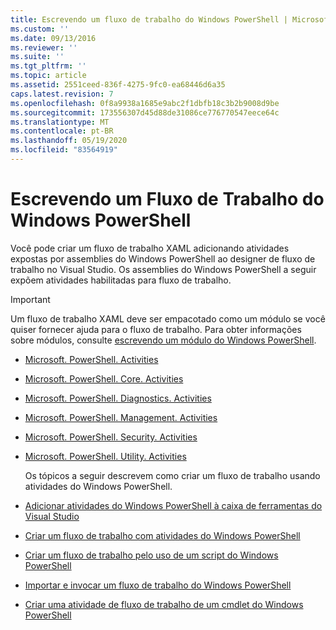 ```yaml
---
title: Escrevendo um fluxo de trabalho do Windows PowerShell | Microsoft Docs
ms.custom: ''
ms.date: 09/13/2016
ms.reviewer: ''
ms.suite: ''
ms.tgt_pltfrm: ''
ms.topic: article
ms.assetid: 2551ceed-836f-4275-9fc0-ea68446d6a35
caps.latest.revision: 7
ms.openlocfilehash: 0f8a9938a1685e9abc2f1dbfb18c3b2b9008d9be
ms.sourcegitcommit: 173556307d45d88de31086ce776770547eece64c
ms.translationtype: MT
ms.contentlocale: pt-BR
ms.lasthandoff: 05/19/2020
ms.locfileid: "83564919"
---
```

# <a name="writing-a-windows-powershell-workflow"></a>Escrevendo um Fluxo de Trabalho do Windows PowerShell

Você pode criar um fluxo de trabalho XAML adicionando atividades expostas por assemblies do Windows PowerShell ao designer de fluxo de trabalho no Visual Studio. Os assemblies do Windows PowerShell a seguir expõem atividades habilitadas para fluxo de trabalho.

> [!IMPORTANT]
> Um fluxo de trabalho XAML deve ser empacotado como um módulo se você quiser fornecer ajuda para o fluxo de trabalho. Para obter informações sobre módulos, consulte [escrevendo um módulo do Windows PowerShell](../module/writing-a-windows-powershell-module.md).

- [Microsoft. PowerShell. Activities](/dotnet/api/Microsoft.PowerShell.Activities)

- [Microsoft. PowerShell. Core. Activities](/dotnet/api/Microsoft.PowerShell.Core.Activities)

- [Microsoft. PowerShell. Diagnostics. Activities](/dotnet/api/Microsoft.PowerShell.Diagnostics.Activities)

- [Microsoft. PowerShell. Management. Activities](/dotnet/api/Microsoft.PowerShell.Management.Activities)

- [Microsoft. PowerShell. Security. Activities](/dotnet/api/Microsoft.PowerShell.Security.Activities)

- [Microsoft. PowerShell. Utility. Activities](/dotnet/api/Microsoft.PowerShell.Utility.Activities)

  Os tópicos a seguir descrevem como criar um fluxo de trabalho usando atividades do Windows PowerShell.

- [Adicionar atividades do Windows PowerShell à caixa de ferramentas do Visual Studio](./adding-windows-powershell-activities-to-the-visual-studio-toolbox.md)

- [Criar um fluxo de trabalho com atividades do Windows PowerShell](./creating-a-workflow-with-windows-powershell-activities.md)

- [Criar um fluxo de trabalho pelo uso de um script do Windows PowerShell](./creating-a-workflow-by-using-a-windows-powershell-script.md)

- [Importar e invocar um fluxo de trabalho do Windows PowerShell](./importing-and-invoking-a-windows-powershell-workflow.md)

- [Criar uma atividade de fluxo de trabalho de um cmdlet do Windows PowerShell](./creating-a-workflow-activity-from-a-windows-powershell-cmdlet.md)
